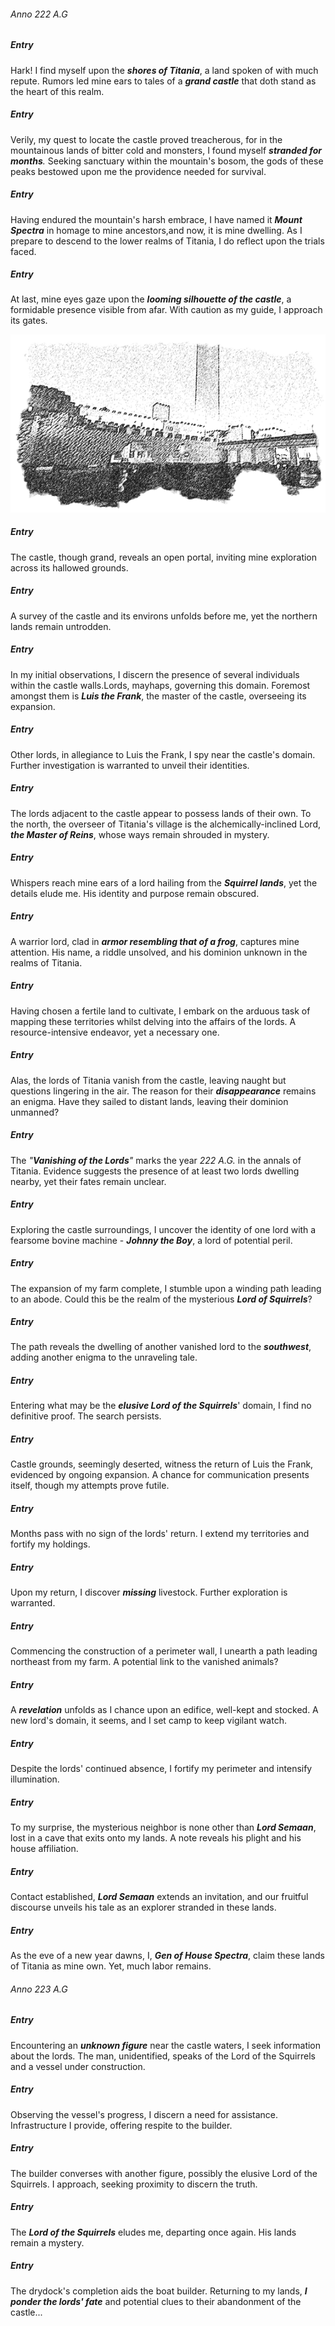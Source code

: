 

###### Anno 222 A.G 

##### Entry
Hark! I find myself upon the <i>**shores of Titania**</i>, a land spoken of with much repute. Rumors led mine ears to tales of a <i>**grand castle**</i> that doth stand as the heart of this realm.

##### Entry
Verily, my quest to locate the castle proved treacherous, for in the mountainous lands of bitter cold and monsters, I found myself <i>**stranded for months**.</i> Seeking sanctuary within the mountain's bosom, the gods of these peaks bestowed upon me the providence needed for survival.

##### Entry
Having endured the mountain's harsh embrace, I have named it <i>**Mount Spectra**</i> in homage to mine ancestors,and now, it is mine dwelling. As I prepare to descend to the lower realms of Titania, I do reflect upon the trials faced.

#####  Entry
At last, mine eyes gaze upon the <i>**looming silhouette of the castle**</i>, a formidable presence visible from afar. With caution as my guide, I approach its gates.

<img src="images/Illustrated_mc3.png" alt="Imposing Castle Siluete">

##### Entry
The castle, though grand, reveals an open portal, inviting mine exploration across its hallowed grounds.

##### Entry
A survey of the castle and its environs unfolds before me, yet the northern lands remain untrodden.

##### Entry
In my initial observations, I discern the presence of several individuals within the castle walls.Lords, mayhaps, governing this domain. Foremost amongst them is <i>**Luis the Frank**</i>, the master of the castle, overseeing its expansion.

##### Entry
Other lords, in allegiance to Luis the Frank, I spy near the castle's domain. Further investigation is warranted to unveil their identities.

##### Entry
The lords adjacent to the castle appear to possess lands of their own. To the north, the overseer of Titania's village is the alchemically-inclined Lord, <i>**the Master of Reins**</i>, whose ways remain shrouded in mystery.

##### Entry
Whispers reach mine ears of a lord hailing from the <i>**Squirrel lands**</i>, yet the details elude me. His identity and purpose remain obscured.

##### Entry
A warrior lord, clad in <i>**armor resembling that of a frog**</i>, captures mine attention. His name, a riddle unsolved, and his dominion unknown in the realms of Titania.

##### Entry
Having chosen a fertile land to cultivate, I embark on the arduous task of mapping these territories whilst delving into the affairs of the lords. A resource-intensive endeavor, yet a necessary one.

##### Entry
Alas, the lords of Titania vanish from the castle, leaving naught but questions lingering in the air. The reason for their <i>**disappearance**</i> remains an enigma. Have they sailed to distant lands, leaving their dominion unmanned?

##### Entry
The <i>"**Vanishing of the Lords**"</i> marks the year <i>222 A.G.</i>  in the annals of Titania. Evidence suggests the presence of at least two lords dwelling nearby, yet their fates remain unclear.

##### Entry
Exploring the castle surroundings, I uncover the identity of one lord with a fearsome bovine machine - <i>**Johnny the Boy**</i>, a lord of potential peril.

##### Entry
The expansion of my farm complete, I stumble upon a winding path leading to an abode. Could this be the realm of the mysterious <i>**Lord of Squirrels**</i>?

##### Entry
The path reveals the dwelling of another vanished lord to the <i>**southwest**</i>, adding another enigma to the unraveling tale.

##### Entry
Entering what may be the <i>**elusive Lord of the Squirrels**</i>' domain, I find no definitive proof. The search persists.

##### Entry
Castle grounds, seemingly deserted, witness the return of Luis the Frank, evidenced by ongoing expansion. A chance for communication presents itself, though my attempts prove futile.

##### Entry
Months pass with no sign of the lords' return. I extend my territories and fortify my holdings.

##### Entry
Upon my return, I discover <i>**missing**</i> livestock. Further exploration is warranted.

##### Entry
Commencing the construction of a perimeter wall, I unearth a path leading northeast from my farm. A potential link to the vanished animals?

##### Entry
A <i>**revelation**</i> unfolds as I chance upon an edifice, well-kept and stocked. A new lord's domain, it seems, and I set camp to keep vigilant watch.

##### Entry
Despite the lords' continued absence, I fortify my perimeter and intensify illumination.

##### Entry
To my surprise, the mysterious neighbor is none other than <i>**Lord Semaan**</i>, lost in a cave that exits onto my lands. A note reveals his plight and his house affiliation.

##### Entry
Contact established, <i>**Lord Semaan**</i> extends an invitation, and our fruitful discourse unveils his tale as an explorer stranded in these lands.

##### Entry
As the eve of a new year dawns, I, <i>**Gen of House Spectra**</i>, claim these lands of Titania as mine own. Yet, much labor remains.



###### Anno 223 A.G

##### Entry
Encountering an <i>**unknown figure**</i> near the castle waters, I seek information about the lords. The man, unidentified, speaks of the Lord of the Squirrels and a vessel under construction.

##### Entry
Observing the vessel's progress, I discern a need for assistance. Infrastructure I provide, offering respite to the builder.

##### Entry
The builder converses with another figure, possibly the elusive Lord of the Squirrels. I approach, seeking proximity to discern the truth.

##### Entry
The <i>**Lord of the Squirrels**</i> eludes me, departing once again. His lands remain a mystery.

##### Entry
The drydock's completion aids the boat builder. Returning to my lands, <i>**I ponder the lords' fate**</i> and potential clues to their abandonment of the castle...